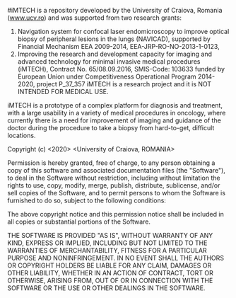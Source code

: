 #iMTECH is a repository developed by the University of Craiova, Romania (www.ucv.ro) and was supported from two research grants:

1. Navigation system for confocal laser endomicroscopy to improve optical biopsy of peripheral lesions in the lungs (NAVICAD), supported by Financial Mechanism EEA 2009-2014, EEA-JRP-RO-NO-2013-1-0123,
2. Improving the research and development capacity for imaging and advanced technology for minimal invasive medical procedures (iMTECH), Contract No. 65/08.09.2016, SMIS-Code: 103633 funded by European Union under Competitiveness Operational Program 2014-2020, project P_37_357
iMTECH is a research project and it is NOT INTENDED FOR MEDICAL USE.

iMTECH is a prototype of a complex platform for diagnosis and treatment, with a large usability in a variety of medical procedures in oncology, where currently there is a need for improvement of imaging and guidance of the doctor during the procedure to take a biopsy from hard-to-get, difficult locations.

Copyright (c) <2020> <University of Craiova, ROMANIA>

Permission is hereby granted, free of charge, to any person obtaining a copy of this software and associated documentation files (the "Software"), to deal in the Software without restriction, including without limitation the rights to use, copy, modify, merge, publish, distribute, sublicense, and/or sell copies of the Software, and to permit persons to whom the Software is furnished to do so, subject to the following conditions:

The above copyright notice and this permission notice shall be included in all copies or substantial portions of the Software.

THE SOFTWARE IS PROVIDED "AS IS", WITHOUT WARRANTY OF ANY KIND, EXPRESS OR IMPLIED, INCLUDING BUT NOT LIMITED TO THE WARRANTIES OF MERCHANTABILITY, FITNESS FOR A PARTICULAR PURPOSE AND NONINFRINGEMENT. IN NO EVENT SHALL THE AUTHORS OR COPYRIGHT HOLDERS BE LIABLE FOR ANY CLAIM, DAMAGES OR OTHER LIABILITY, WHETHER IN AN ACTION OF CONTRACT, TORT OR OTHERWISE, ARISING FROM, OUT OF OR IN CONNECTION WITH THE SOFTWARE OR THE USE OR OTHER DEALINGS IN THE SOFTWARE.
